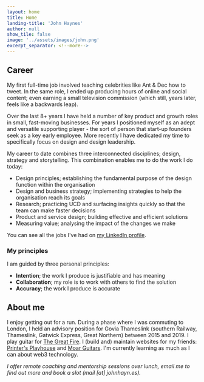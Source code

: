 ```yaml
---
layout: home
title: Home
landing-title: 'John Haynes'
author: null
show_tile: false
image: '../assets/images/john.png'
excerpt_separator: <!--more-->
---
```


## Career

My first full-time job involved teaching celebrities like Ant & Dec how to tweet. In the same role, I ended up producing hours of online and social content; even earning a small television commission (which still, years later, feels like a backwards leap). 

Over the last 8+ years I have held a number of key product and growth roles in small, fast-moving businesses. For years I positioned myself as an adept and versatile supporting player - the sort of person that start-up founders seek as a key early employee. More recently I have dedicated my time to specifically focus on design and design leadership.

My career to date combines three interconnected disciplines; design, strategy and storytelling. This combination enables me to do the work I do today:

* Design principles; establishing the fundamental purpose of the design function within the organisation
* Design and business strategy; implementing strategies to help the organisation reach its goals
* Research; practicing UCD and surfacing insights quickly so that the team can make faster decisions
* Product and service design; building effective and efficient solutions
* Measuring value; analysing the impact of the changes we make

You can see all the jobs I've had on [my LinkedIn profile](https://www.linkedin.com/in/johnmahaynes/).

### My principles

I am guided by three personal principles:

* **Intention**; the work I produce is justifiable and has meaning
* **Collaboration**; my role is to work with others to find the solution
* **Accuracy**; the work I produce is accurate

## About me

I enjoy getting out for a run. During a phase where I was commuting to London, I held an advisory position for Govia Thameslink (southern Railway, Thameslink, Gatwick Express, Great Northern) between 2015 and 2019. I play guitar for <a href="https://thegreatfire.co.uk">The Great Fire</a>. I (build and) maintain websites for my friends: <a href="http://printersplayhouse.co.uk">Printer's Playhouse</a> and <a href="http://moarguitars.com">Moar Guitars</a>. I'm currently learning as much as I can about web3 technology.

*I offer remote coaching and mentorship sessions over lunch, email me to find out more and book a slot (mail [at] johnhayn.es).*